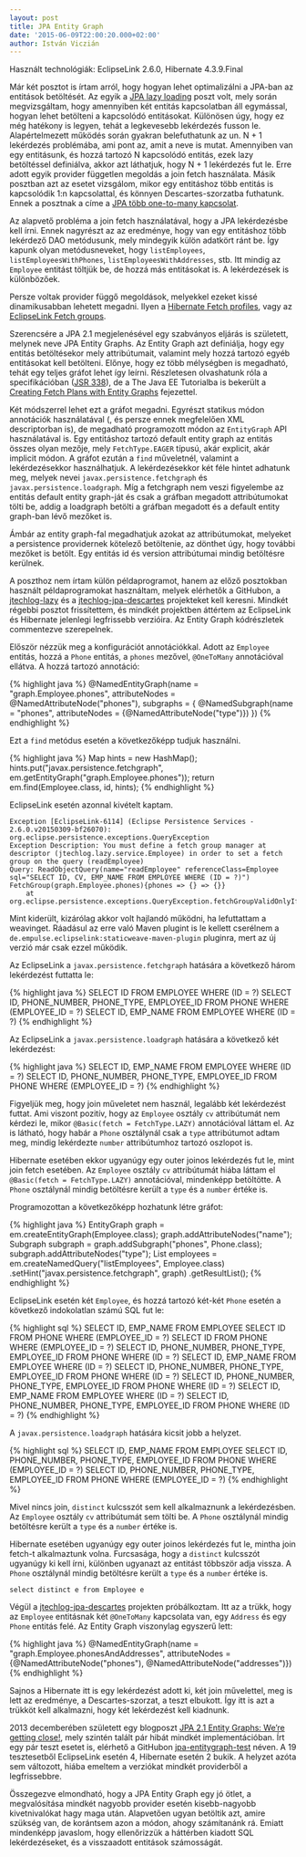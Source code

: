```yaml
---
layout: post
title: JPA Entity Graph
date: '2015-06-09T22:00:20.000+02:00'
author: István Viczián
---
```


Használt technológiák: EclipseLink 2.6.0, Hibernate 4.3.9.Final

Már két posztot is írtam arról, hogy hogyan lehet optimalizálni a JPA-ban az entitások betöltését.
Az egyik a [JPA lazy loading](/2012/04/22/jpa-lazy-loading.html) poszt volt, mely során megvizsgáltam,
hogy amennyiben két entitás kapcsolatban áll egymással, hogyan lehet betölteni a kapcsolódó entitásokat. Különösen úgy, hogy ez még hatékony is legyen, tehát a legkevesebb lekérdezés fusson le. Alapértelmezett működés során gyakran belefuthatunk az un. N + 1 lekérdezés problémába, ami pont az, amit a neve is mutat. Amennyiben van egy entitásunk, és hozzá tartozó N kapcsolódó entitás, ezek lazy betöltéssel definiálva, akkor azt láthatjuk, hogy N + 1 lekérdezés fut le. Erre adott egyik provider független megoldás a join fetch használata. Másik posztban azt az esetet vizsgálom, mikor egy entitáshoz több entitás is kapcsolódik 1:n kapcsolattal, és könnyen Descartes-szorzatba futhatunk. Ennek a posztnak a címe a [JPA több one-to-many kapcsolat](/2013/03/17/jpa-tobb-one-to-many-kapcsolat.html).

Az alapvető probléma a join fetch használatával, hogy a JPA lekérdezésbe kell írni. Ennek nagyrészt az az eredménye, hogy van egy entitáshoz több lekérdező DAO metódusunk, mely mindegyik külön adatkört ránt be. Így kapunk olyan metódusneveket, hogy `listEmployees`, `listEmployeesWithPhones`, `listEmployeesWithAddresses`, stb. Itt mindig az `Employee` entitást töltjük be, de hozzá más entitásokat is. A lekérdezések is különbözőek.

Persze voltak provider függő megoldások, melyekkel ezeket kissé dinamikusabban lehetett megadni. Ilyen a [Hibernate Fetch profiles](https://docs.jboss.org/hibernate/core/4.3/manual/en-US/html/ch20.html#performance-fetching-profiles), vagy az [EclipseLink Fetch groups](http://www.eclipse.org/eclipselink/documentation/2.6/concepts/descriptors002.htm#CHEJJCCG).

Szerencsére a JPA 2.1 megjelenésével egy szabványos eljárás is született, melynek neve JPA Entity Graphs. Az Entity Graph azt definiálja, hogy egy entitás betöltésekor mely attribútumait, valamint mely hozzá tartozó egyéb entitásokat kell betölteni. Előnye, hogy ez több mélységben is megadható, tehát egy teljes gráfot lehet így leírni. Részletesen olvashatunk róla a specifikációban ([JSR 338](https://jcp.org/en/jsr/detail?id=338)), de a The Java EE Tutorialba is bekerült a [Creating Fetch Plans with Entity Graphs](https://docs.oracle.com/javaee/7/tutorial/persistence-entitygraphs.htm#BABIJIAC) fejezettel.

Két módszerrel lehet ezt a gráfot megadni. Egyrészt statikus módon annotációk használatával (, és persze ennek megfelelően XML descriptorban is), de megadható programozott módon az `EntityGraph` API használatával is. Egy entitáshoz tartozó default entity graph az entitás összes olyan mezője, mely `FetchType.EAGER` típusú, akár explicit, akár implicit módon. A gráfot ezután a `find` műveletnél, valamint a lekérdezésekkor használhatjuk. A lekérdezésekkor két féle hintet adhatunk meg, melyek nevei `javax.persistence.fetchgraph` és `javax.persistence.loadgraph`. Míg a fetchgraph nem veszi figyelembe az entitás default entity graph-ját és csak a gráfban megadott attribútumokat tölti be, addig a loadgraph betölti a gráfban megadott és a default entity graph-ban lévő mezőket is.

Ámbár az entity graph-fal megadhatjuk azokat az attribútumokat, melyeket a persistence providernek kötelező betöltenie, az dönthet úgy, hogy további mezőket is betölt. Egy entitás id és version attribútumai mindig betöltésre kerülnek.

A poszthoz nem írtam külön példaprogramot, hanem az előző posztokban használt példaprogramokat használtam, melyek elérhetők a GitHubon, a [jtechlog-lazy](https://github.com/vicziani/jtechlog-lazy) és a [jtechlog-jpa-descartes](https://github.com/vicziani/jtechlog-jpa-descartes) projekteket kell keresni. Mindkét régebbi posztot frissítettem, és mindkét projektben áttértem az EclipseLink és Hibernate jelenlegi legfrissebb verzióira. Az Entity Graph kódrészletek commentezve szerepelnek.

Először nézzük meg a konfigurációt annotációkkal. Adott az `Employee` entitás, hozzá a `Phone` entitás, a `phones` mezővel, `@OneToMany` annotációval ellátva. A hozzá tartozó annotáció:

{% highlight java %}
@NamedEntityGraph(name = "graph.Employee.phones",
    attributeNodes = @NamedAttributeNode("phones"),
    subgraphs = {
        @NamedSubgraph(name = "phones",
            attributeNodes = {@NamedAttributeNode("type")})
})
{% endhighlight %}

Ezt a `find` metódus esetén a következőképp tudjuk használni.

{% highlight java %}
Map hints = new HashMap();
hints.put("javax.persistence.fetchgraph",
    em.getEntityGraph("graph.Employee.phones"));
return em.find(Employee.class, id, hints);
{% endhighlight %}

EclipseLink esetén azonnal kivételt kaptam.

	Exception [EclipseLink-6114] (Eclipse Persistence Services - 2.6.0.v20150309-bf26070): org.eclipse.persistence.exceptions.QueryException
	Exception Description: You must define a fetch group manager at descriptor (jtechlog.lazy.service.Employee) in order to set a fetch group on the query (readEmployee)
	Query: ReadObjectQuery(name="readEmployee" referenceClass=Employee sql="SELECT ID, CV, EMP_NAME FROM EMPLOYEE WHERE (ID = ?)")
	FetchGroup(graph.Employee.phones){phones => {} => {}}
		at org.eclipse.persistence.exceptions.QueryException.fetchGroupValidOnlyIfFetchGroupManagerInDescriptor(QueryException.java:1305)

Mint kiderült, kizárólag akkor volt hajlandó működni, ha lefuttattam a weavinget. Ráadásul az erre való Maven plugint is le kellett cserélnem a `de.empulse.eclipselink:staticweave-maven-plugin` pluginra, mert az új verzió már csak ezzel működik.

Az EclipseLink a `javax.persistence.fetchgraph` hatására a következő három lekérdezést futtatta le:

{% highlight java %}
SELECT ID FROM EMPLOYEE WHERE (ID = ?)
SELECT ID, PHONE_NUMBER, PHONE_TYPE, EMPLOYEE_ID FROM PHONE
    WHERE (EMPLOYEE_ID = ?)
SELECT ID, EMP_NAME FROM EMPLOYEE WHERE (ID = ?)
{% endhighlight %}

Az EclipseLink a `javax.persistence.loadgraph` hatására a következő két lekérdezést:

{% highlight java %}
SELECT ID, EMP_NAME FROM EMPLOYEE WHERE (ID = ?)
SELECT ID, PHONE_NUMBER, PHONE_TYPE, EMPLOYEE_ID FROM PHONE
    WHERE (EMPLOYEE_ID = ?)
{% endhighlight %}

Figyeljük meg, hogy join műveletet nem használ, legalább két lekérdezést futtat. Ami viszont pozitív, hogy az `Employee` osztály `cv` attribútumát nem kérdezi le, mikor `@Basic(fetch = FetchType.LAZY)` annotációval láttam el. Az is látható, hogy habár a `Phone` osztálynál csak a `type` attribútumot adtam meg, mindig lekérdezte `number` attribútumhoz tartozó oszlopot is.

Hibernate esetében ekkor ugyanúgy egy outer joinos lekérdezés fut le, mint join fetch esetében. Az `Employee` osztály `cv` attribútumát hiába láttam el `@Basic(fetch = FetchType.LAZY)` annotációval, mindenképp betöltötte. A `Phone` osztálynál mindig betöltésre került a `type` és a `number` értéke is.

Programozottan a következőképp hozhatunk létre gráfot:

{% highlight java %}
EntityGraph<Employee> graph = em.createEntityGraph(Employee.class);
graph.addAttributeNodes("name");
Subgraph<Phone> subgraph = graph.addSubgraph("phones", Phone.class);
subgraph.addAttributeNodes("type");
List<Employee> employees =
    em.createNamedQuery("listEmployees", Employee.class)
        .setHint("javax.persistence.fetchgraph", graph)
        .getResultList();
{% endhighlight %}

EclipseLink esetén két `Employee`, és hozzá tartozó két-két `Phone` esetén a következő indokolatlan számú SQL fut le:

{% highlight sql %}
SELECT ID, EMP_NAME FROM EMPLOYEE
SELECT ID FROM PHONE WHERE (EMPLOYEE_ID = ?)
SELECT ID FROM PHONE WHERE (EMPLOYEE_ID = ?)
SELECT ID, PHONE_NUMBER, PHONE_TYPE, EMPLOYEE_ID FROM PHONE WHERE (ID = ?)
SELECT ID, EMP_NAME FROM EMPLOYEE WHERE (ID = ?)
SELECT ID, PHONE_NUMBER, PHONE_TYPE, EMPLOYEE_ID FROM PHONE WHERE (ID = ?)
SELECT ID, PHONE_NUMBER, PHONE_TYPE, EMPLOYEE_ID FROM PHONE WHERE (ID = ?)
SELECT ID, EMP_NAME FROM EMPLOYEE WHERE (ID = ?)
SELECT ID, PHONE_NUMBER, PHONE_TYPE, EMPLOYEE_ID FROM PHONE WHERE (ID = ?)
{% endhighlight %}

A `javax.persistence.loadgraph` hatására kicsit jobb a helyzet.

{% highlight sql %}
SELECT ID, EMP_NAME FROM EMPLOYEE
SELECT ID, PHONE_NUMBER, PHONE_TYPE, EMPLOYEE_ID FROM PHONE
    WHERE (EMPLOYEE_ID = ?)
SELECT ID, PHONE_NUMBER, PHONE_TYPE, EMPLOYEE_ID FROM PHONE
    WHERE (EMPLOYEE_ID = ?)
{% endhighlight %}

Mivel nincs join, `distinct` kulcsszót sem kell alkalmaznunk a lekérdezésben. Az `Employee` osztály `cv` attribútumát sem tölti be. A `Phone` osztálynál mindig betöltésre került a `type` és a `number` értéke is.

Hibernate esetében ugyanúgy egy outer joinos lekérdezés fut le, mintha join fetch-t alkalmaztunk volna. Furcsasága, hogy a `distinct` kulcsszót ugyanúgy ki kell írni, különben ugyanazt az entitást többször adja vissza. A `Phone` osztálynál mindig betöltésre került a `type` és a `number` értéke is.

	select distinct e from Employee e

Végül a [jtechlog-jpa-descartes](https://github.com/vicziani/jtechlog-jpa-descartes) projekten próbálkoztam. Itt az a trükk, hogy az `Employee` entitásnak két `@OneToMany` kapcsolata van, egy `Address` és egy `Phone` entitás felé. Az Entity Graph viszonylag egyszerű lett:

{% highlight java %}
@NamedEntityGraph(name = "graph.Employee.phonesAndAddresses",
        attributeNodes = {@NamedAttributeNode("phones"),
            @NamedAttributeNode("addresses")})
{% endhighlight %}

Sajnos a Hibernate itt is egy lekérdezést adott ki, két join művelettel, meg is lett az eredménye, a Descartes-szorzat, a teszt elbukott. Így itt is azt a trükköt kell alkalmazni, hogy két lekérdezést kell kiadnunk.

2013 decemberében született egy blogposzt [JPA 2.1 Entity Graphs: We’re getting close!](https://javaeeblog.wordpress.com/2013/12/06/jpa-2-1-entity-graphs-were-getting-close/), mely szintén talált pár hibát mindkét implementációban. Írt egy pár teszt esetet is, elérhető a GitHubon [jpa-entitygraph-test](https://github.com/dirkweil/jpa-entitygraph-test) néven. A 19 tesztesetből EclipseLink esetén 4, Hibernate esetén 2 bukik. A helyzet azóta sem változott, hiába emeltem a verziókat mindkét providerből a legfrissebbre.

Összegezve elmondható, hogy a JPA Entity Graph egy jó ötlet, a megvalósítása mindkét nagyobb provider esetén kisebb-nagyobb kivetnivalókat hagy maga után. Alapvetően ugyan betöltik azt, amire szükség van, de korántsem azon a módon, ahogy számítanánk rá. Emiatt mindenképp javaslom, hogy ellenőrizzük a háttérben kiadott SQL lekérdezéseket, és a visszaadott entitások számosságát.
